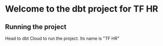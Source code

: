 # Welcome to the dbt project for TF HR

## Running the project

Head to dbt Cloud to run the project. Its name is "TF HR"
